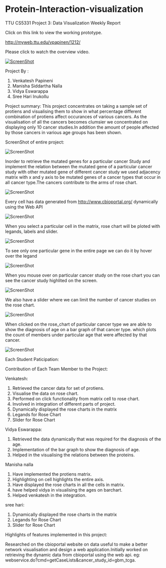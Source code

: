 # Protein-Interaction-visualization
TTU CS5331 Project 3: Data Visualization Weekly Report

Click on this link to view the working prototype. 

http://myweb.ttu.edu/vpapinen/1212/

Please click to watch the overview video.

[![ScreenShot](https://github.com/venkatesh45/Protein-Interaction-visualization/blob/master/DV-0.PNG)](https://github.com/venkatesh45/Protein-Interaction-visualization/blob/master/video.mp4)


Project By :

1. Venkatesh Papineni 
2. Manisha Siddartha Nalla 
3. Vidya Eswarappa 
4. Sree Hari Inukollu 

Project summary: This project concentrates on taking a sample set of protiens and visualising them to show in what percentage different combination of protiens affect occurances of various cancers. As the visualisation of all the cancers becomes clumsier we concentrated on displaying only 10 cancer studies.In addition the amount of people affected by those cancers in various age groups has been shown.

ScreenShot of entire project:

![ScreenShot](https://github.com/venkatesh45/Protein-Interaction-visualization/blob/master/DV-0.PNG)


Inorder to retrieve the mutated genes for a particular cancer Study and implement the relation between the mutated gene of a particular cancer study with other mutated gene of different cancer study we used adjacency matrix with x and y axis to be mutated genes of a cancer types that occur in all cancer type.The cancers contribute to the arms of rose chart. 

![ScreenShot](https://github.com/venkatesh45/Protein-Interaction-visualization/blob/master/DV-6.PNG)

Every cell has data generated from http://www.cbioportal.org/ dynamically using the Web API

![ScreenShot](https://github.com/venkatesh45/Protein-Interaction-visualization/blob/master/DV-5.PNG)

When you select a particular cell in the matrix, rose chart will be ploted with legands, labels and slider.

![ScreenShot](https://github.com/venkatesh45/Protein-Interaction-visualization/blob/master/DV-1.PNG)

To see only one particular gene in the entire page we can do it by hover over the legand

![ScreenShot](https://github.com/venkatesh45/Protein-Interaction-visualization/blob/master/DV-2.PNG)

When you mouse over on particular cancer study on the rose chart you can see the cancer study highlited on the screen.

![ScreenShot](https://github.com/venkatesh45/Protein-Interaction-visualization/blob/master/DV-3.PNG)

We also have a slider where we can limit the number of cancer studies on the rose chart.

![ScreenShot](https://github.com/venkatesh45/Protein-Interaction-visualization/blob/master/DV-4.PNG)



When clicked on the rose_chart of particular cancer type we are able to show the diagnosis of age on a bar graph of that cancer type. which plots the count of members under particular age that were affected by that cancer.

![ScreenShot](https://github.com/venkatesh45/Protein-Interaction-visualization/blob/master/bar%20graph.png)

Each Student Paticipation:


Contribution of Each Team Member to the Project:

Venkatesh:

1. Retrieved the cancer data for set of protiens.
2. Visualise the data on rose chart.
3. Performed on click functionality from matrix cell to rose chart.
4. Involved in integration of different parts of project. 
5. Dynamically displayed the rose charts in the matrix
6. Legands for Rose Chart
7. Slider for Rose Chart

Vidya Eswarappa:

1. Retrieved the data dynamically that was required for the diagnosis of the age.
2. Implementation of the bar graph to show the diagnosis of age.
3. Helped in the visualising the relations between the proteins.

Manisha nalla

1. Have implemented the protiens matrix.
2. Highlighting on cell highlights the entire axis.
3. Have displayed the rose charts in all the cells in matrix.
4. have helped vidya in visualising the ages on barchart.
5. Helped venkatesh in the integration.

sree hari:

1. Dynamically displayed the rose charts in the matrix
2. Legands for Rose Chart
3. Slider for Rose Chart

 
Highlights of features implemented in this project:

Researched on the cbioportal website on data useful to make a better network visualisation and design a web application.Initially worked on retrieving the dynamic data from cbioportal using the web api. eg: webservice.do?cmd=getCaseLists&cancer_study_id=gbm_tcga.

